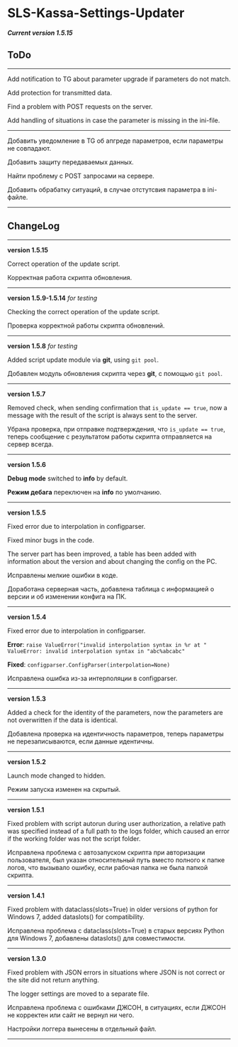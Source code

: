 # SLS-Kassa-Settings-Updater

**_Current version 1.5.15_**


## ToDo

---

Add notification to TG about parameter upgrade if parameters do not match.

Add protection for transmitted data.

Find a problem with POST requests on the server.

Add handling of situations in case the parameter is missing in the ini-file.

---

Добавить уведомление в TG об апгреде параметров, если параметры не совпадают.

Добавить защиту передаваемых данных.

Найти проблему с POST запросами на сервере.

Добавить обрабатку ситуаций, в случае отстутсвия параметра в ini-файле.

---

## ChangeLog

---

**version 1.5.15**

Correct operation of the update script.

Корректная работа скрипта обновления.

---

**version 1.5.9-1.5.14** *for testing*

Checking the correct operation of the update script.

Проверка корректной работы скрипта обновлений.

---

**version 1.5.8** *for testing*

Added script update module via **git**, using `git pool`.

Добавлен модуль обновления скрипта через **git**, с помощью `git pool`.

---

**version 1.5.7**

Removed check, when sending confirmation that `is_update == true`, now a message with the result of the script 
is always sent to the server.

Убрана проверка, при отправке подтверждения, что `is_update == true`, теперь сообщение с результатом работы скрипта 
отправляется на сервер всегда.

---

**version 1.5.6**

**Debug mode** switched to **info** by default.

**Режим дебага** переключен на **info** по умолчанию.

---

**version 1.5.5**

Fixed error due to interpolation in configparser.

Fixed minor bugs in the code.

The server part has been improved, a table has been added with information 
about the version and about changing the config on the PC.

Исправлены мелкие ошибки в коде.

Доработана серверная часть, добавлена таблица с информацией о версии и 
об изменении конфига на ПК.

---

**version 1.5.4**

Fixed error due to interpolation in configparser.

**Error**: `raise ValueError("invalid interpolation syntax in %r at " 
ValueError: invalid interpolation syntax in "abc%abcabc"`

**Fixed**: `configparser.ConfigParser(interpolation=None)`

Исправлена ошибка из-за интерполяции в configparser.

---

**version 1.5.3**

Added a check for the identity of the parameters, now the parameters are not overwritten if the data is identical.

Добавлена проверка на идентичность параметров, теперь параметры не перезаписываются, если данные идентичны.

---

**version 1.5.2**

Launch mode changed to hidden.

Режим запуска изменен на скрытый.

---

**version 1.5.1**

Fixed problem with script autorun during user authorization, a relative path was specified instead of a full 
path to the logs folder, which caused an error if the working folder was not the script folder.

Исправлена проблема с автозапуском скрипта при авторизации пользователя, был указан относительный путь вместо 
полного к папке логов, что вызывало ошибку, если рабочая папка не была папкой скрипта.

---

**version 1.4.1**

Fixed problem with dataclass(slots=True) in older versions of python for Windows 7, added dataslots() 
for compatibility.

Исправлена проблема с dataclass(slots=True) в старых версиях Python для Windows 7, добавлены dataslots() 
для совместимости.

---

**version 1.3.0**

Fixed problem with JSON errors in situations where JSON is not correct or the site did not return anything.

The logger settings are moved to a separate file.

Исправлена проблема с ошибками ДЖСОН, в ситуациях, если ДЖСОН не корректен или сайт не вернул ни чего.

Настройки логгера вынесены в отдельный файл.

---